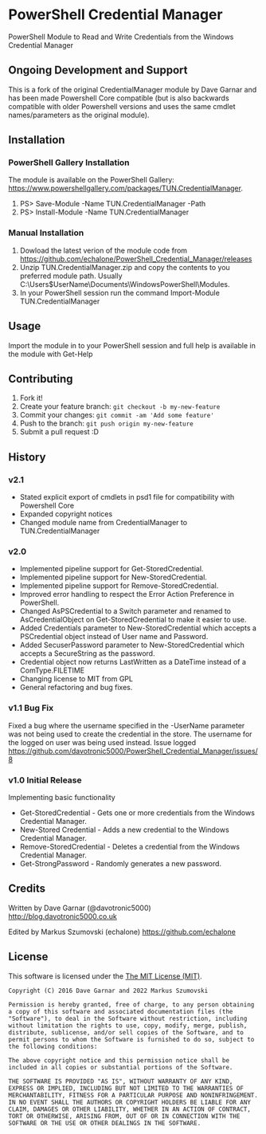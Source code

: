 # PowerShell Credential Manager
PowerShell Module to Read and Write Credentials from the Windows Credential Manager

## Ongoing Development and Support
This is a fork of the original CredentialManager module by Dave Garnar and has been made Powershell Core compatible (but is also backwards compatible with older Powershell versions and uses the same cmdlet names/parameters as the original module).

## Installation
### PowerShell Gallery Installation
The module is available on the PowerShell Gallery: https://www.powershellgallery.com/packages/TUN.CredentialManager.

1. PS> Save-Module -Name TUN.CredentialManager -Path <path>
2. PS> Install-Module -Name TUN.CredentialManager

### Manual Installation

1. Dowload the latest verion of the module code from https://github.com/echalone/PowerShell_Credential_Manager/releases
2. Unzip TUN.CredentialManager.zip and copy the contents to you preferred module path. Usually C:\Users\$UserName\Documents\WindowsPowerShell\Modules.
3. In your PowerShell session run the command Import-Module TUN.CredentialManager

## Usage

Import the module in to your PowerShell session and full help is available in the module with Get-Help

## Contributing

1. Fork it!
2. Create your feature branch: `git checkout -b my-new-feature`
3. Commit your changes: `git commit -am 'Add some feature'`
4. Push to the branch: `git push origin my-new-feature`
5. Submit a pull request :D

## History

### v2.1
- Stated explicit export of cmdlets in psd1 file for compatibility with Powershell Core
- Expanded copyright notices
- Changed module name from CredentialManager to TUN.CredentialManager

### v2.0
- Implemented pipeline support for Get-StoredCredential.
- Implemented pipeline support for New-StoredCredential.
- Implemented pipeline support for Remove-StoredCredential.
- Improved error handling to respect the Error Action Preference in PowerShell.
- Changed AsPSCredential to a Switch parameter and renamed to AsCredentialObject on Get-StoredCredential to make it easier to use.
- Added Credentials parameter to New-StoredCredential which accepts a PSCredential object instead of User name and Password.
- Added SecuserPassword parameter to New-StoredCredential which accepts a SecureString as the password.
- Credential object now returns LastWritten as a DateTime instead of a ComType.FILETIME
- Changing license to MIT from GPL
- General refactoring and bug fixes. 

### v1.1 Bug Fix
Fixed a bug where the username specified in the -UserName parameter was not being used to create the credential in the store. The username for the logged on user was being used instead. Issue logged https://github.com/davotronic5000/PowerShell_Credential_Manager/issues/8


### v1.0 Initial Release
Implementing basic functionality
- Get-StoredCredential - Gets one or more credentials from the Windows Credential Manager.
- New-Stored Credential - Adds a new credential to the Windows Credential Manager.
- Remove-StoredCredential - Deletes a credential from the Windows Credential Manager.
- Get-StrongPassword - Randomly generates a new password.

## Credits

Written by Dave Garnar (@davotronic5000)
http://blog.davotronic5000.co.uk

Edited by Markus Szumovski (echalone)
https://github.com/echalone

## License


This software is licensed under the [The MIT License (MIT)](http://opensource.org/licenses/MIT).

	Copyright (C) 2016 Dave Garnar and 2022 Markus Szumovski

	Permission is hereby granted, free of charge, to any person obtaining a copy of this software and associated documentation files (the "Software"), to deal in the Software without restriction, including without limitation the rights to use, copy, modify, merge, publish, distribute, sublicense, and/or sell copies of the Software, and to permit persons to whom the Software is furnished to do so, subject to the following conditions:

	The above copyright notice and this permission notice shall be included in all copies or substantial portions of the Software.

	THE SOFTWARE IS PROVIDED "AS IS", WITHOUT WARRANTY OF ANY KIND, EXPRESS OR IMPLIED, INCLUDING BUT NOT LIMITED TO THE WARRANTIES OF MERCHANTABILITY, FITNESS FOR A PARTICULAR PURPOSE AND NONINFRINGEMENT. IN NO EVENT SHALL THE AUTHORS OR COPYRIGHT HOLDERS BE LIABLE FOR ANY CLAIM, DAMAGES OR OTHER LIABILITY, WHETHER IN AN ACTION OF CONTRACT, TORT OR OTHERWISE, ARISING FROM, OUT OF OR IN CONNECTION WITH THE SOFTWARE OR THE USE OR OTHER DEALINGS IN THE SOFTWARE.
